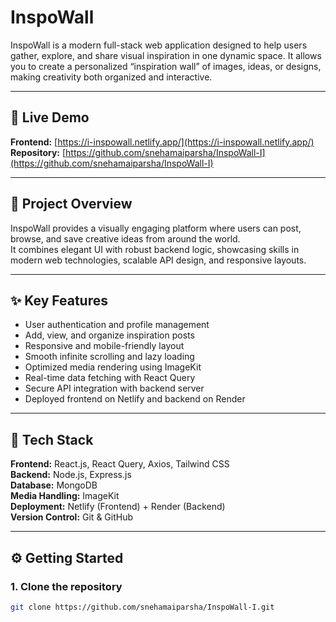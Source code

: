 # InspoWall

InspoWall is a modern full-stack web application designed to help users gather, explore, and share visual inspiration in one dynamic space. It allows you to create a personalized “inspiration wall” of images, ideas, or designs, making creativity both organized and interactive.

---

## 🚀 Live Demo  
**Frontend:** [https://i-inspowall.netlify.app/](https://i-inspowall.netlify.app/)  
**Repository:** [https://github.com/snehamaiparsha/InspoWall-I](https://github.com/snehamaiparsha/InspoWall-I)

---

## 🧠 Project Overview  
InspoWall provides a visually engaging platform where users can post, browse, and save creative ideas from around the world.  
It combines elegant UI with robust backend logic, showcasing skills in modern web technologies, scalable API design, and responsive layouts.

---

## ✨ Key Features  
- User authentication and profile management  
- Add, view, and organize inspiration posts  
- Responsive and mobile-friendly layout  
- Smooth infinite scrolling and lazy loading  
- Optimized media rendering using ImageKit  
- Real-time data fetching with React Query  
- Secure API integration with backend server  
- Deployed frontend on Netlify and backend on Render  

---

## 🧩 Tech Stack  
**Frontend:** React.js, React Query, Axios, Tailwind CSS  
**Backend:** Node.js, Express.js  
**Database:** MongoDB  
**Media Handling:** ImageKit  
**Deployment:** Netlify (Frontend) + Render (Backend)  
**Version Control:** Git & GitHub  

---

## ⚙️ Getting Started  

### 1. Clone the repository
```bash
git clone https://github.com/snehamaiparsha/InspoWall-I.git


